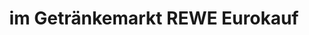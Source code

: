 ---
title: "im Getränkemarkt REWE Eurokauf"
url: /halle-westf/im-getraenkemarkt-rewe-eurokauf/
shop: Lotterie
---